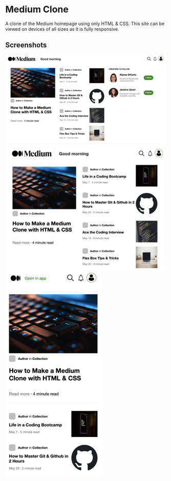 # Medium Clone

A clone of the Medium homepage using only HTML & CSS. This site can be viewed on devices of all sizes as it is fully responsive.

## Screenshots

<img src="https://github.com/alyssadicarlo/medium_clone/blob/main/images/desktop_screenshot.png">

<img width=500 src="https://github.com/alyssadicarlo/medium_clone/blob/main/images/tablet_screenshot.png">
<img width=300 src="https://github.com/alyssadicarlo/medium_clone/blob/main/images/phone_screenshot.png">